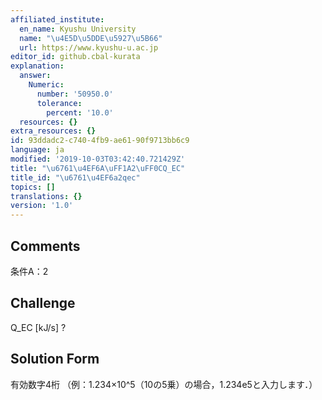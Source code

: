 ```yaml
---
affiliated_institute:
  en_name: Kyushu University
  name: "\u4E5D\u5DDE\u5927\u5B66"
  url: https://www.kyushu-u.ac.jp
editor_id: github.cbal-kurata
explanation:
  answer:
    Numeric:
      number: '50950.0'
      tolerance:
        percent: '10.0'
  resources: {}
extra_resources: {}
id: 93ddadc2-c740-4fb9-ae61-90f9713bb6c9
language: ja
modified: '2019-10-03T03:42:40.721429Z'
title: "\u6761\u4EF6A\uFF1A2\uFF0CQ_EC"
title_id: "\u6761\u4EF6a2qec"
topics: []
translations: {}
version: '1.0'
---
```


## Comments
条件A：2

## Challenge
Q_EC [kJ/s] ?

## Solution Form
有効数字4桁
（例：1.234×10^5（10の5乗）の場合，1.234e5と入力します．）




